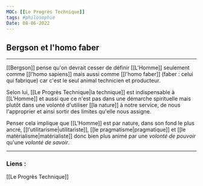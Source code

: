```yaml
---
MOC: [[Le Progrès Technique]]
tags: #philosophie
Date: 08-06-2022
---
```


## Bergson et l'homo faber

---

[[Bergson]] pense qu'on devrait cesser de définir [[L'Homme]] seulement comme [[l'homo sapiens]] mais aussi comme [[l'homo faber]] (faber : celui qui fabrique) car c'est le seul animal technicien et producteur.

Selon lui, [[Le Progrès Technique|la technique]] est indispensable à [[L'Homme]] et aussi que ce n'est pas dans une démarche spirituelle mais plutôt dans une volonté d'utiliser [[la nature]] à notre service, de nous l'approprier et ainsi sortir des limites qu'elle nous assigne. 

Penser cela implique que [[L'Homme]] est par nature, dans son fond le plus ancré, [[l'utilitarisme|utilitariste]], [[le pragmatisme|pragmatique]] et [[le matérialisme|matérialiste]] donc bien plus animé par une *volonté de pouvoir* qu'une *volonté de savoir*.



---
### Liens :

[[Le Progrès Technique]]